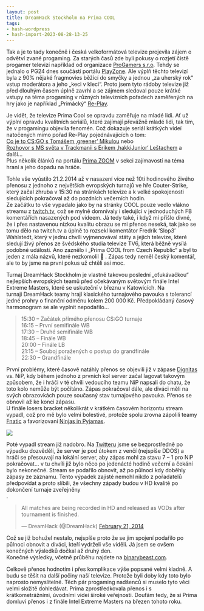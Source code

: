 ```yaml
---
layout: post
title: DreamHack Stockholm na Prima COOL
tags:
- hash-wordpress
- hash-import-2023-08-28-13-25
---
```


Tak a je to tady konečně i česká velkoformátová televize projevila zájem o odvětví zvané progaming. Za starých časů zde byli pokusy o rozjetí čistě progamer televizí například od organizace&nbsp;[ProGamers s.r.o](http://www.progamers.cz/). Tehdy se jednalo o PG24 dnes součástí portálu [PlayZone](http://www.playzone.cz/tv). Ale výplň těchto televizí byla z 90% nějaké fragmovies běžící do smyčky a jednou „za uherský rok“ vstup moderátora a jeho „keci v kleci“. Proto jsem tyto rádoby televize již před dlouhým časem úplně zavrhl a se zájmem sledoval pouze krátké vstupy na téma progaming v různých televizních pořadech zaměřených na hry jako je například „Primácký“&nbsp;[Re-Play](http://re-play.cz/).

<!--more-->

Je vidět, že televize Prima Cool se opravdu zaměřuje na mladé lidi. Ať už výplní opravdu kvalitních seriálů, které zajímají převážně mladé lidi, tak tím, že v progamingu objevila fenomén. Což dokazuje seriál krátkých videí natočených mimo pořad Re-Play pojednávajících o tom:  
[Co je to&nbsp;CS:GO s&nbsp;Tomášem ‚greener’ Mikulou](http://cool.iprima.cz/counter-strike-co-na-te-hre-vsichni-maji?special=503353)&nbsp;nebo  
[Rozhovor s MS světa v Trackmanii s&nbsp;Erikem ‚hakkiJunior‘ Leštachem](http://cool.iprima.cz/i-u-nas-se-da-zivit-hranim-na-pocitaci-rozhovor-s-nejlepe-placenym-profikem?special=503353)&nbsp;a další…  
Plus několik článků na portálu [Prima ZOOM](http://zoom.iprima.cz/clanky?sub=23070)&nbsp;v sekci zajímavostí na téma hraní a jeho dopadu na hráče.

Tohle vše vyústilo 21.2.2014 až v nasazení více než 10ti hodinového živého přenosu z jednoho z největších evropských turnajů ve hře Couter-Strike, který začal zhruba v 15:30 na stránkách televize a k velké spokojenosti sledujících pokračoval až do pozdních večerních hodin.  
Ze začátku to vše vypadalo jako by na stránky COOL pouze vedlo vlákno streamu z [twitch.tv](http://www.twitch.tv/dreamhackcs), což se mylně domnívaly i sledující v jednoduchých FB komentářích nasazených pod videem. Já tedy také, i když mi přišlo divné, že i přes nastavenou nízkou kvalitu obrazu se mi přenos neseká, tak jako se tomu dělo na twitch.tv a úplně to rozsekl komentátor Fredrik ‘Slop3’ Wahlstedt, který v jednu chvíli vyjmenovával státy a jejich televize, které sledují živý přenos ze švédského studia televize TV6, která běžně vysílá podobné události. Ano zaznělo i „Prima COOL from Czech Republic“ a byl to jeden z mála názvů, které nezkomolil 🙂 . Zápas tedy neměl český komentář, ale to by jsme na první pokus už chtěli asi moc.

Turnaj DreamHack Stockholm&nbsp;je vlastně takovou poslední „oťukávačkou“ nejlepších evropských teamů před&nbsp;očekávaným světovým finále Intel Extreme Masters, které se uskuteční v březnu v Katowicích. Na turnaji&nbsp;DreamHack teamy hrají klasického turnajového pavouka s tolerancí jedné prohry o finanční odměnu kolem 200 000 Kč. Předpokládaný časový harmonogram se ale vyplnit nepodařilo…

> 15:30 – Začátek přímého přenosu CS:GO turnaje  
> 16:15 – První semifinále WB  
> 17:30 – Druhé semifinále WB  
> 18:45 – Finále WB  
> 20:00 – Finále LB  
> 21:15 – Souboj poražených o postup do grandfinále  
> 22:30 – Grandfinále

První problémy, které časově natáhly přenos se objevili již v zápase [Dignitas](http://www.team-dignitas.net/articles/news/CSGO/4750/Dreamhack-Steelseries-CSGO-Invitational/) vs. NiP, kdy během jednoho z prvních kol server začal lagovat takovým způsobem, že i hráči v té chvíli vedoucího teamu NiP napsali do chatu, že toto kolo nemůže být počítáno. Zápas pokračoval dále, ale diváci měli na svých obrazovkách pouze současný stav turnajového pavouka. Přenos se obnovil až ke konci zápasu.  
U finále&nbsp;losers bracket několikrát v krátkém časovém horizontu stream vypadl, což pro mě bylo velmi bolestivé, protože spolu zrovna zápolili teamy [Fnatic](http://www.fnatic.com/)&nbsp;a favorizovaní [Ninjas in Pyjamas](http://www.nip.gl/).

[![](http://192.168.20.2/wordpress/wp-content/uploads/2014/02/nip-fnatic.png)](http://192.168.20.2/wordpress/wp-content/uploads/2014/02/nip-fnatic.png)

Poté vypadl stream již nadobro. Na [Twitteru](https://twitter.com/DreamHack/status/436990660714180608)&nbsp;jsme se bezprostředně po výpadku dozvěděli, že server je pod útokem z venčí (nejspíše DDOS) a hráči se přesouvají na lokální server, aby zápas mohl za stavu 7 – 1 pro NiP pokračovat… v tu chvíli již bylo něco po jedenácté hodině večerní a čekání bylo nekonečné. Stream se podařilo obnovit, až po půlnoci kdy doběhly zápasy ze záznamu. Tento výpadek zajisté nemohl nikdo z pořadatelů předpovídat a proto slíbili, že všechny západy budou v HD kvalitě po dokončení turnaje zveřejněny  
.

> All matches are being recorded in HD and released as VODs after tournament is finished.
> 
> — DreamHack (@DreamHack) [February 21, 2014](https://twitter.com/DreamHack/status/436990870823653377?ref_src=twsrc%5Etfw)

<script async src="https://platform.twitter.com/widgets.js" charset="utf-8"></script>

Což se již bohužel nestalo, nejspíše proto že se jim spojení podařilo po půlnoci obnovit a diváci, kteří vydrželi vše viděli. Já jsem se ovšem konečných výsledků dočkal až druhý den.  
Konečné výsledky, včetně průběhu najdete na&nbsp;[binarybeast.com](http://binarybeast.com/xCSGO1402211/full).

Celkově přenos hodnotím i přes komplikace výše popsané velmi kladně. A budu se těšit na další počiny naší televize. Protože byli doby kdy toto bylo naprosto nemyslitelné. Těch pár progaming nadšenců si muselo tyto věci velmi složitě dohledávat. Prima zprostředkovala přenos i s krátkometrážními, úvodními videi široké veřejnosti. Doufám tedy, že si Prima domluví přenos i z finále Intel Extreme Masters na březen tohoto roku.

<!--kg-card-end: html-->